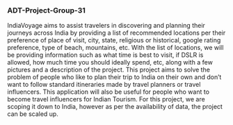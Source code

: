 ### ADT-Project-Group-31
IndiaVoyage aims to assist travelers in discovering and planning their journeys across India by providing a list of recommended locations per their preference of place of visit, city, state, religious or historical, google rating preference, type of beach, mountains, etc. With the list of locations, we will be providing information  such as what time is best to visit, if DSLR is allowed, how much time you should ideally spend, etc, along with a few pictures and a description of the project. This project aims to solve the problem of people who like to plan their trip to India on their own and don’t want to follow standard itineraries made by travel planners or travel influencers. This application will also be useful for people who want to become travel influencers for Indian Tourism. For this project, we are scoping it down to India, however as per the availability of data, the project can be scaled up.
